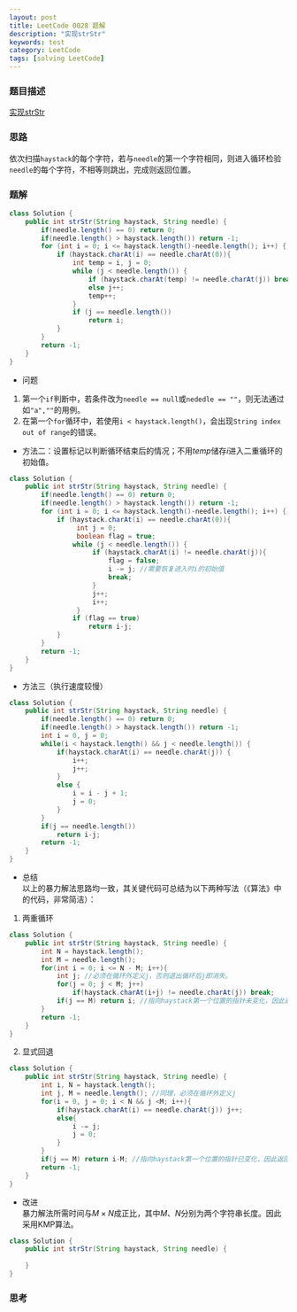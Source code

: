 ```yaml
---
layout: post
title: LeetCode 0028 题解
description: "实现strStr"
keywords: test
category: LeetCode
tags: [solving LeetCode]
---
```


### 题目描述
[实现strStr](https://leetcode-cn.com/problems/implement-strstr/)

### 思路
依次扫描`haystack`的每个字符，若与`needle`的第一个字符相同，则进入循环检验`needle`的每个字符，不相等则跳出，完成则返回位置。

### 题解

```java
class Solution {
    public int strStr(String haystack, String needle) {
        if(needle.length() == 0) return 0;
        if(needle.length() > haystack.length()) return -1;
        for (int i = 0; i <= haystack.length()-needle.length(); i++) {
            if (haystack.charAt(i) == needle.charAt(0)){
            	int temp = i, j = 0;
            	while (j < needle.length()) {
                    if (haystack.charAt(temp) != needle.charAt(j)) break;
                    else j++;
                    temp++;
                }
            	if (j == needle.length())
            		return i;
            }
        }
        return -1;
    }
}
```

* 问题  
1. 第一个`if`判断中，若条件改为`needle == null`或`nededle == ""`，则无法通过如`"a",""`的用例。
2. 在第一个`for`循环中，若使用`i < haystack.length()`，会出现`String index out of range`的错误。

* 方法二：设置标记以判断循环结束后的情况；不用$temp$储存$i$进入二重循环的初始值。
```java
class Solution {
    public int strStr(String haystack, String needle) {
        if(needle.length() == 0) return 0;
        if(needle.length() > haystack.length()) return -1;
        for (int i = 0; i <= haystack.length()-needle.length(); i++) {
            if (haystack.charAt(i) == needle.charAt(0)){
            	 int j = 0;
                 boolean flag = true;
             	while (j < needle.length()) {
                     if (haystack.charAt(i) != needle.charAt(j)){
                         flag = false;
                         i -= j; //需要恢复进入时i的初始值
                         break;
                     } 
                     j++;
                     i++;
                 }
             	if (flag == true)
             		return i-j;
            }
        }
        return -1;
    }
}
```

* 方法三（执行速度较慢）
```java
class Solution {
    public int strStr(String haystack, String needle) {
        if(needle.length() == 0) return 0;
        if(needle.length() > haystack.length()) return -1;
        int i = 0, j = 0;
        while(i < haystack.length() && j < needle.length()) {
        	if(haystack.charAt(i) == needle.charAt(j)) {
        		i++;
        		j++;
        	}
        	else {
        		i = i - j + 1;
        		j = 0;
        	}
        }
        if(j == needle.length())
        	return i-j;
        return -1;
    }
}
```
* 总结  
以上的暴力解法思路均一致，其关键代码可总结为以下两种写法（《算法》中的代码，非常简洁）：
1. 两重循环
```java
class Solution {
    public int strStr(String haystack, String needle) {
        int N = haystack.length();
        int M = needle.length();
        for(int i = 0; i <= N - M; i++){
            int j; //必须在循环外定义j，否则退出循环后j即消失。
            for(j = 0; j < M; j++)
                if(haystack.charAt(i+j) != needle.charAt(j)) break; 
            if(j == M) return i; //指向haystack第一个位置的指针未变化，因此直接返回i。
        }
        return -1;
    }
}
```
2. 显式回退
```java
class Solution {
    public int strStr(String haystack, String needle) {
        int i, N = haystack.length();
        int j, M = needle.length(); //同理，必须在循环外定义j
        for(i = 0, j = 0; i < N && j <M; i++){
            if(haystack.charAt(i) == needle.charAt(j)) j++; 
            else{
                i -= j;
                j = 0;
            }
        }
        if(j == M) return i-M; //指向haystack第一个位置的指针已变化，因此返回i-M。
        return -1;
    }
}
```

* 改进  
暴力解法所需时间与$M\times N$成正比，其中$M$、$N$分别为两个字符串长度。因此采用KMP算法。

```java
class Solution {
    public int strStr(String haystack, String needle) {
        
    }
}
```

### 思考
